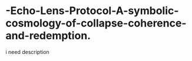 # -Echo-Lens-Protocol-A-symbolic-cosmology-of-collapse-coherence-and-redemption.
i need description
